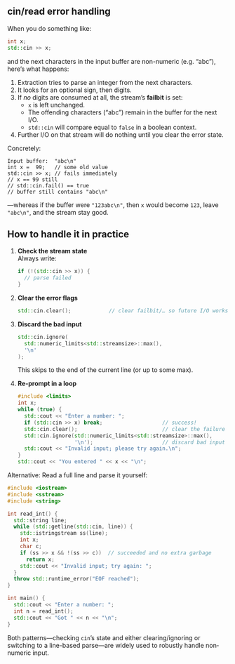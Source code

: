 
## cin/read error handling

When you do something like:

```cpp
int x;
std::cin >> x;
```

and the next characters in the input buffer are non-numeric (e.g. “abc”), here’s what happens:

1. Extraction tries to parse an integer from the next characters.  
2. It looks for an optional sign, then digits.  
3. If *no* digits are consumed at all, the stream’s **failbit** is set:  
   - `x` is left unchanged.  
   - The offending characters (“abc”) remain in the buffer for the next I/O.  
   - `std::cin` will compare equal to `false` in a boolean context.  
4. Further I/O on that stream will do nothing until you clear the error state.

Concretely:

```text
Input buffer:  "abc\n"
int x =  99;   // some old value
std::cin >> x; // fails immediately
// x == 99 still
// std::cin.fail() == true
// buffer still contains "abc\n"
```

—whereas if the buffer were `"123abc\n"`, then `x` would become `123`, leave `"abc\n"`, and the stream stay good.

How to handle it in practice
---------------------------

1. **Check the stream state**  
   Always write:
   ```cpp
   if (!(std::cin >> x)) {
     // parse failed
   }
   ```
2. **Clear the error flags**  
   ```cpp
   std::cin.clear();            // clear failbit/… so future I/O works
   ```
3. **Discard the bad input**  
   ```cpp
   std::cin.ignore(
     std::numeric_limits<std::streamsize>::max(), 
     '\n'
   );
   ```
   This skips to the end of the current line (or up to some max).

4. **Re-prompt in a loop**  
   ```cpp
   #include <limits>
   int x;
   while (true) {
     std::cout << "Enter a number: ";
     if (std::cin >> x) break;                   // success!
     std::cin.clear();                           // clear the failure
     std::cin.ignore(std::numeric_limits<std::streamsize>::max(),
                     '\n');                      // discard bad input
     std::cout << "Invalid input; please try again.\n";
   }
   std::cout << "You entered " << x << "\n";
   ```

Alternative: Read a full line and parse it yourself:

```cpp
#include <iostream>
#include <sstream>
#include <string>

int read_int() {
  std::string line;
  while (std::getline(std::cin, line)) {
    std::istringstream ss(line);
    int x;
    char c;
    if (ss >> x && !(ss >> c))  // succeeded and no extra garbage
      return x;
    std::cout << "Invalid input; try again: ";
  }
  throw std::runtime_error("EOF reached");
}

int main() {
  std::cout << "Enter a number: ";
  int n = read_int();
  std::cout << "Got " << n << "\n";
}
```

Both patterns—checking `cin`’s state and either clearing/ignoring or switching to a line-based parse—are widely used to robustly handle non‐numeric input.